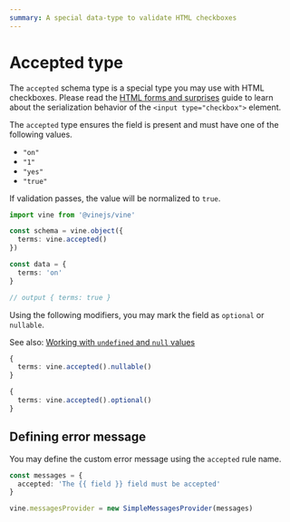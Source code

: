 ```yaml
---
summary: A special data-type to validate HTML checkboxes
---
```


# Accepted type

The `accepted` schema type is a special type you may use with HTML checkboxes. Please read the [HTML forms and surprises](../guides/html_forms_and_surprises.md#checkboxes-are-not-booleans) guide to learn about the serialization behavior of the `<input type="checkbox">` element.

The `accepted` type ensures the field is present and must have one of the following values.
 
- `"on"`
- `"1"`
- `"yes"`
- `"true"`

If validation passes, the value will be normalized to `true`.

```ts
import vine from '@vinejs/vine'

const schema = vine.object({
  terms: vine.accepted()
})

const data = {
  terms: 'on'
}

// output { terms: true }
```

Using the following modifiers, you may mark the field as `optional` or `nullable`.

See also: [Working with `undefined` and `null` values](../guides/schema_101.md#nullable-and-optional-modifiers)

```ts
{
  terms: vine.accepted().nullable()
}
```

```ts
{
  terms: vine.accepted().optional()
}
```

## Defining error message

You may define the custom error message using the `accepted` rule name.

```ts
const messages = {
  accepted: 'The {{ field }} field must be accepted'
}

vine.messagesProvider = new SimpleMessagesProvider(messages)
```
